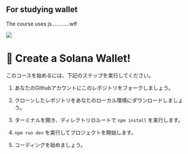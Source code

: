## For studying wallet

The course uses js............wtf

![](https://i.imgur.com/RYCtLwn.png)

# 👛 Create a Solana Wallet!

このコースを始めるには、下記のステップを実行してください。

1. あなたのGithubアカウントにこのレポジトリをフォークしましょう。

2. クローンしたレポジトリをあなたのローカル環境にダウンロードしましょう。

3. ターミナルを開き、ディレクトリのルートで `npm install` を実行します。

4. `npm run dev` を実行してプロジェクトを開始します。

5. コーディングを始めましょう。
